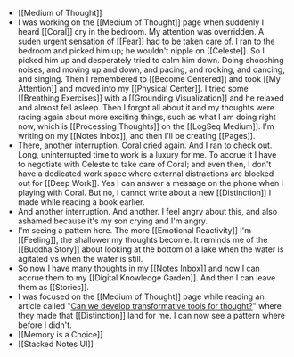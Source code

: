 - [[Medium of Thought]]
- I was working on the [[Medium of Thought]] page when suddenly I heard [[Coral]] cry in the bedroom. My attention was overridden. A suden urgent sensation of [[Fear]] had to be taken care of. I ran to the bedroom and picked him up; he wouldn't nipple on [[Celeste]]. So I picked him up and desperately tried to calm him down. Doing shooshing noises, and moving up and down, and pacing, and rocking, and dancing, and singing. Then I remembered to [[Become Centered]] and took [[My Attention]] and moved into my [[Physical Center]]. I tried some [[Breathing Exercises]] with a [[Grounding Visualization]] and he relaxed and almost fell asleep. Then I forgot all about it and my thoughts were racing again about more exciting things, such as what I am doing right now, which is [[Processing Thoughts]] on the [[LogSeq Medium]]. I'm writing on my [[Notes Inbox]], and then I'll be creating [[Pages]].
- There, another interruption. Coral cried again. And I ran to check out. Long, uninterrupted time to work is a luxury for me. To accrue it I have to negotiate with Celeste to take care of Coral; and even then, I don't have a dedicated work space where external distractions are blocked out for [[Deep Work]]. Yes I can answer a message on the phone when I playing with Coral. But no, I cannot write about a new [[Distinction]] I made while reading a book earlier.
- And another interruption. And another. I feel angry about this, and also ashamed because it's my son crying and I'm angry.
- I'm seeing a pattern here. The more [[Emotional Reactivity]] I'm [[Feeling]], the shallower my thoughts become. It reminds me of the [[Buddha Story]] about looking at the bottom of a lake when the water is agitated vs when the water is still.
- So now I have many thoughts in my [[Notes Inbox]] and now I can accrue them to my [[Digital Knowledge Garden]]. And then I can leave them as [[Stories]].
- I was focused on the [[Medium of Thought]] page while reading an article called "[Can we develop transformative tools for thought?](https://numinous.productions/ttft/)" where they made that [[Distinction]] land for me. I can now see a pattern where before I didn't.
- [[Memory is a Choice]]
- [[Stacked Notes UI]]